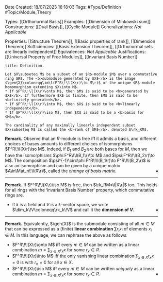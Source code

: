 <div class="top Space"></div>

Date Created: 18/07/2023 16:18:03
Tags: #Type/Definition #Topic/Module_Theory

Types: [[Orthonormal Basis]]
Examples: [[Dimension of Minkowski sum]]
Constructions: [[Dual Basis]], [[Cyclic Module]]
Generalizations: <i>Not Applicable</i>

Properties: [[Structure Theorem]], [[Basic properties of rank]], [[Dimension Theorem]]
Sufficiencies: [[Basis Extension Theorem]], [[Orthonormal sets are linearly independent]]
Equivalences: <i>Not Applicable</i>
Justifications: [[Universal Property of Free Modules]], [[Invariant Basis Number]]

``` ad-Definition
title: Definition.

Let $X\subseteq M$ be a subset of an $R$-module $M$ over a commutative ring $R$. The <b>submodule generated by $X$</b> is the image $\gen{X}\coloneqq\im\l(F^R\!\l(X\r)\to M\r)$ of the unique $R$-module homomorphism extending $X\into M$.
* If $F^R\!\l(X\r)\onto M$, then $M$ is said to be <b>generated by $X$</b>. If furthermore $X$ is finite, then $M$ is said to be <b>finitely-generated</b>.
* If $F^R\!\l(X\r)\into M$, then $X$ is said to be <b>linearly independent</b>.
* If $F^R\!\l(X\r)\iso M$, then $X$ is said to be a <b>basis for $M$</b>.

The cardinality of any maximally linearly independent subset $X\subseteq M$ is called the <b>rank of $M$</b>, denoted $\rk_RM$.

```

<b>Remark.</b> Observe that an $R$-module is free iff it admits a basis, and different choices of bases amounts to different choices of isomorphisms $F^R\!\l(X\r)\iso M$. Indeed, if $B_1$ and $B_2$ are both bases for $M$, then we have the isomorphisms $\phi:F^R\!\l(B_1\r)\to M$ and $\psi:F^R\!\l(B_2\r)\to M$. The composition $\psi^{-1}\circ\phi:F^R\!\l(B_1\r)\to F^R\!\l(B_2\r)$ is also an isomorphism and can be given by a unique matrix $A\in\Mat_n\!\l(R\r)$, called the <i>change of basis matrix</i>.<span style="float:right;">$\blacklozenge$</span>

---

<b>Remark.</b> If $F^R\!\l(X\r)\iso M$ is free, then $\rk_RM=\l|X\r|$ too. This holds for all rings with the ‘Invariant Basis Number’ property, which commutative rings are.
* If $k$ is a field and $V$ is a $k$-vector space, we write $\dim_k\!V\coloneqq\rk_k\!V$ and call it the <b>dimension of $V$</b>.<span style="float:right;">$\blacklozenge$</span>

---

<b>Remark.</b> Equivalently, $\gen{X}$ is the submodule consisting of all $m\in M$ that can be expressed as a (finite) <b>linear combination</b> $\sum r_ix_i$ of elements $x_i\in M$. In this language, we can rephrase the above as follows:
* $F^R\!\l(X\r)\onto M$ iff every $m\in M$ can be written as a linear combination $m=\sum_{x\in X}r_xx$ for some $r_x\in R$.
* $F^R\!\l(X\r)\into M$ iff the only vanishing linear combination $\sum_{x\in X}r_xx=0$ is with $r_x=0$ for all $x\in X$.
* $F^R\!\l(X\r)\iso M$ iff every $m\in M$ can be written <i>uniquely</i> as a linear combination $m=\sum_{x\in X} r_xx$ for some $r_x\in R$.<span style="float:right;">$\blacklozenge$</span>
